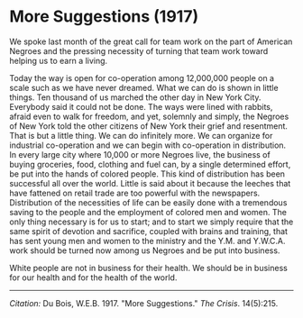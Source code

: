 <!--
title:   More Suggestions
author:  Du Bois, W.E.B.
journal: The Crisis
year:    1917
volume:  14
issue:   5
pages:   215
-->

# More Suggestions (1917)

We spoke last month of the great call for team work on the part of American Negroes and the pressing necessity of turning that team work toward helping us to earn a living.

Today the way is open for co-operation among 12,000,000 people on a scale such as we have never dreamed. What we can do is shown in little things. Ten thousand of us marched the other day in New York City. Everybody said it could not be done. The ways were lined with rabbits, afraid even to walk for freedom, and yet, solemnly and simply, the Negroes of New York told the other citizens of New York their grief and resentment. That is but a little thing. We can do infinitely more. We can organize for industrial co-operation and we can begin with co-operation in distribution. In every large city where 10,000 or more Negroes live, the business of buying groceries, food, clothing and fuel can, by a single determined effort, be put into the hands of colored people. This kind of distribution has been successful all over the world. Little is said about it because the leeches that have fattened on retail trade are too powerful with the newspapers. Distribution of the necessities of life can be easily done with a tremendous saving to the people and the employment of colored men and women. The only thing necessary is for us to start; and to start we simply require that the same spirit of devotion and sacrifice, coupled with brains and training, that has sent young men and women to the ministry and the Y.M. and Y.W.C.A. work should be turned now among us Negroes and be put into business.

White people are not in business for their health. We should be in business for our health and for the health of the world.

______________
*Citation:* Du Bois, W.E.B. 1917. "More Suggestions." *The Crisis*. 14(5):215.